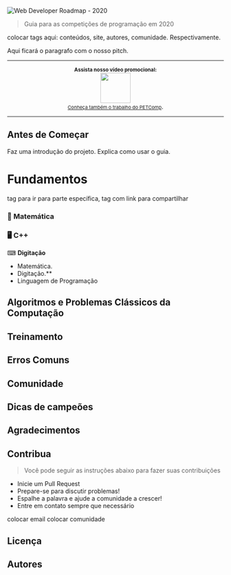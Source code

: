 ![Web Developer Roadmap - 2020](https://i.imgur.com/NNyc9QM.png)

> Guia para as competições de programação em 2020

colocar tags aqui: conteúdos, site, autores, comunidade. Respectivamente.


Aqui ficará o paragrafo com o nosso pitch.
***

<p align="center">
		<sup><b>Assista nosso vídeo promocional:</b></sup>
		<br>
		<a href="https://www.instagram.com/ofreitaspedro/">
			<img width="70px" src="https://logodownload.org/wp-content/uploads/2017/04/instagram-logo.png">
		</a>
		<br><a style="font-size:11px" href="https://www.youtube.com/channel/UCA0H2KIWgWTwpTFjSxp0now?sub_confirmation=1">Conheça também o trabalho do PETComp</a>.
</p>

***

## Antes de Começar


Faz uma introdução do projeto. Explica como usar o guia.

# Fundamentos
tag para ir para parte específica, tag com link para compartilhar

### 🔢 Matemática
### 🖥 C++
⌨ <b>Digitação</b>

<ul>
   <li>Matemática.</li>
   <li>Digitação.**</li>
   <li>Linguagem de Programação</li>
</ul>

## Algoritmos e Problemas Clássicos da Computação

## Treinamento

## Erros Comuns

## Comunidade

## Dicas de campeões

##  Agradecimentos

## Contribua

> Você pode seguir as instruções abaixo para fazer suas contribuições

- Inicie um Pull Request 
- Prepare-se para discutir problemas!
- Espalhe a palavra e ajude a comunidade a crescer!
- Entre em contato sempre que necessário

colocar email 
colocar comunidade

## Licença

## Autores